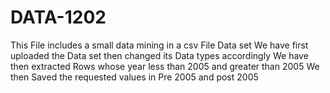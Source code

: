 # DATA-1202
This File includes a small data mining in a csv File Data set
We have first uploaded the Data set then changed its Data types accordingly
We have then extracted Rows whose year less than 2005 and greater than 2005 
We then Saved the requested values in Pre 2005 and post 2005
